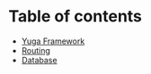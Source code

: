 # Table of contents

* [Yuga Framework](README.md)
* [Routing](basic-routing.md)
* [Database](database.md)

